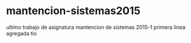 # mantencion-sistemas2015
ultimo trabajo de asignatura mantencion de sistemas 2015-1
primera linea agregada tio
